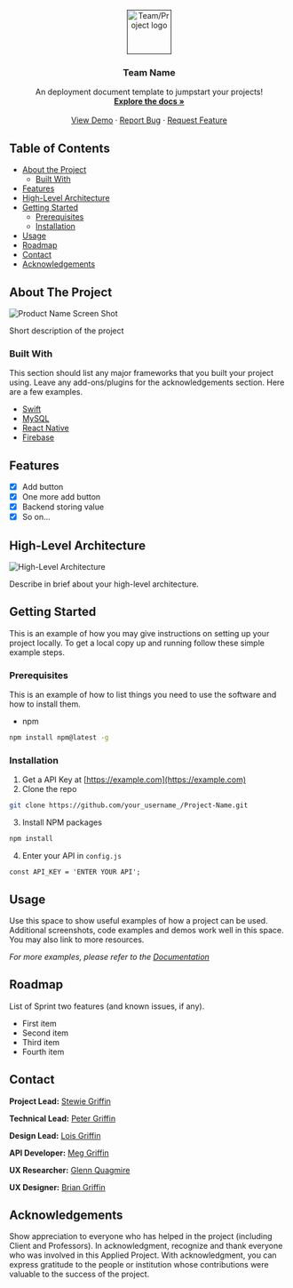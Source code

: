 <!--
*** Thanks for checking out this README Template. If you have a suggestion that would
*** make this better, please fork the repo and create a pull request or simply open
*** an issue with the tag "enhancement".
*** Thanks again! Now go create something AMAZING! :D
-->
<!-- PROJECT LOGO -->
<p align="center">
  <a href="">
    <img src="images/logo.png" alt="Team/Project logo" width="80" height="80">
  </a>

  <h3 align="center">Team Name</h3>

  <p align="center">
    An deployment document template to jumpstart your projects!
    <br />
    <a href="https://github.com/shah0150/deployment-document-template/blob/master/README.md"><strong>Explore the docs »</strong></a>
    <br />
    <br />
    <a href="https://shah0150.github.io/">View Demo</a>
    ·
    <a href="https://github.com/shah0150/deployment-document-template/issues">Report Bug</a>
    ·
    <a href="https://github.com/shah0150/deployment-document-template/issues">Request Feature</a>
  </p>
</p>

<!-- TABLE OF CONTENTS -->
## Table of Contents

* [About the Project](#about-the-project)
  * [Built With](#built-with)
* [Features](#features)
* [High-Level Architecture](#high-level-architecture)
* [Getting Started](#getting-started)
  * [Prerequisites](#prerequisites)
  * [Installation](#installation)
* [Usage](#usage)
* [Roadmap](#roadmap)
* [Contact](#contact)
* [Acknowledgements](#acknowledgements)

<!-- ABOUT THE PROJECT -->
## About The Project

![Product Name Screen Shot](https://github.com/shah0150/deployment-document-template/blob/master/images/screenshot.png?raw=true)

Short description of the project 

### Built With
This section should list any major frameworks that you built your project using. Leave any add-ons/plugins for the acknowledgements section. Here are a few examples.
* [Swift](https://developer.apple.com/swift/)
* [MySQL](https://www.mysql.com/)
* [React Native](https://reactnative.dev/)
* [Firebase](https://firebase.google.com/)

<!-- Features list -->
## Features
- [x] Add button
- [x] One more add button
- [x] Backend storing value
- [x] So on...

<!-- High-Level Architecture -->
## High-Level Architecture

![High-Level Architecture](https://github.com/shah0150/deployment-document-template/blob/master/images/hla.png?raw=true)

Describe in brief about your high-level architecture.

<!-- Getting Started -->
## Getting Started
This is an example of how you may give instructions on setting up your project locally.
To get a local copy up and running follow these simple example steps.

### Prerequisites

This is an example of how to list things you need to use the software and how to install them.
* npm
```sh
npm install npm@latest -g
```

### Installation

1. Get a API Key at [https://example.com](https://example.com)
2. Clone the repo
```sh
git clone https://github.com/your_username_/Project-Name.git
```
3. Install NPM packages
```sh
npm install
```
4. Enter your API in `config.js`
```JS
const API_KEY = 'ENTER YOUR API';
```

<!-- USAGE EXAMPLES -->
## Usage

Use this space to show useful examples of how a project can be used. Additional screenshots, code examples and demos work well in this space. You may also link to more resources.

_For more examples, please refer to the [Documentation](https://example.com)_

<!-- ROADMAP -->
## Roadmap

List of Sprint two features (and known issues, if any).
- First item
- Second item
- Third item
- Fourth item

<!-- Contact -->
## Contact

**Project Lead:** [Stewie Griffin](mailto:username@algonquinlive.com)

**Technical Lead:** [Peter Griffin](mailto:liu00415@algonquinlive.com)

**Design Lead:** [Lois Griffin](mailto:username@algonquinlive.com)

**API Developer:** [Meg Griffin](mailto:username@algonquinlive.com)

**UX Researcher:** [Glenn Quagmire](mailto:liu00396@algonquinlive.com)

**UX Designer:** [Brian Griffin](mailto:username@algonquinlive.com)

<!-- Acknowledgements -->
## Acknowledgements
Show appreciation to everyone who has helped in the project (including Client and Professors). In acknowledgment, recognize and thank everyone who was involved in this Applied Project. With acknowledgment, you can express gratitude to the people or institution whose contributions were valuable to the success of the project.
